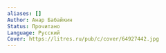 ```yaml
---
aliases: []
Author: Анар Бабайкин
Status: Прочитано
Language: Русский
Cover: https://litres.ru/pub/c/cover/64927442.jpg
---
```

